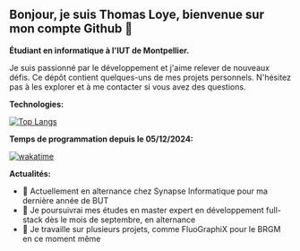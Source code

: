 ## Bonjour, je suis Thomas Loye, bienvenue sur mon compte Github 👋

**Étudiant en informatique à l'IUT de Montpellier.**

Je suis passionné par le développement et j'aime relever de nouveaux défis. Ce dépôt contient quelques-uns de mes projets personnels. N'hésitez pas à les explorer et à me contacter si vous avez des questions.


**Technologies:**

[![Top Langs](https://github-readme-stats.vercel.app/api/top-langs/?username=th0mate&layout=compact)](https://github.com/anuraghazra/github-readme-stats)



**Temps de programmation depuis le 05/12/2024:**

[![wakatime](https://wakatime.com/badge/user/018c3a39-c0b0-45a5-bd13-e6b59361621b.svg)](https://wakatime.com/@018c3a39-c0b0-45a5-bd13-e6b59361621b)


**Actualités:**
- 🔭 Actuellement en alternance chez Synapse Informatique pour ma dernière année de BUT
- 🌱 Je poursuivrai mes études en master expert en développement full-stack dès le mois de septembre, en alternance
- 🤔 Je travaille sur plusieurs projets, comme FluoGraphiX pour le BRGM en ce moment même

